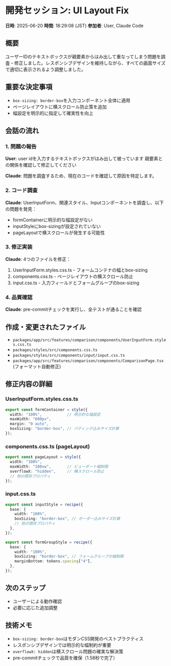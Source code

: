 # 開発セッション: UI Layout Fix

**日時**: 2025-06-20
**時間**: 18:29:08 (JST)
**参加者**: User, Claude Code

## 概要
ユーザーIDのテキストボックスが親要素からはみ出して重なってしまう問題を調査・修正しました。レスポンシブデザインを維持しながら、すべての画面サイズで適切に表示されるよう調整しました。

## 重要な決定事項
- `box-sizing: border-box`を入力コンポーネント全体に適用
- ページレイアウトに横スクロール防止策を追加
- 幅設定を明示的に指定して確実性を向上

## 会話の流れ

### 1. 問題の報告
**User**: user idを入力するテキストボックスがはみ出して被っています
親要素との関係を確認して修正してください

**Claude**: 問題を調査するため、現在のコードを確認して原因を特定します。

### 2. コード調査
**Claude**: UserInputForm、関連スタイル、Inputコンポーネントを調査し、以下の問題を発見：
- formContainerに明示的な幅設定がない
- inputStyleにbox-sizingが設定されていない
- pageLayoutで横スクロールが発生する可能性

### 3. 修正実装
**Claude**: 4つのファイルを修正：
1. UserInputForm.styles.css.ts - フォームコンテナの幅とbox-sizing
2. components.css.ts - ページレイアウトの横スクロール防止
3. input.css.ts - 入力フィールドとフォームグループのbox-sizing

### 4. 品質確認
**Claude**: pre-commitチェックを実行し、全テストが通ることを確認

## 作成・変更されたファイル
- `packages/app/src/features/comparison/components/UserInputForm.styles.css.ts`
- `packages/styles/src/components.css.ts`
- `packages/styles/src/components/input/input.css.ts`
- `packages/app/src/features/comparison/components/ComparisonPage.tsx` (フォーマット自動修正)

## 修正内容の詳細

### UserInputForm.styles.css.ts
```typescript
export const formContainer = style({
  width: "100%",           // 明示的な幅設定
  maxWidth: "600px",
  margin: "0 auto",
  boxSizing: "border-box", // パディング込みサイズ計算
});
```

### components.css.ts (pageLayout)
```typescript
export const pageLayout = style({
  width: "100%",
  maxWidth: "100vw",       // ビューポート幅制限
  overflowX: "hidden",     // 横スクロール防止
  // 他の既存プロパティ
});
```

### input.css.ts
```typescript
export const inputStyle = recipe({
  base: {
    width: "100%",
    boxSizing: "border-box", // ボーダー込みサイズ計算
    // 他の既存プロパティ
  },
});

export const formGroupStyle = recipe({
  base: {
    width: "100%",
    boxSizing: "border-box", // フォームグループの幅制御
    marginBottom: tokens.spacing["4"],
  },
});
```

## 次のステップ
- ユーザーによる動作確認
- 必要に応じた追加調整

## 技術メモ
- `box-sizing: border-box`はモダンCSS開発のベストプラクティス
- レスポンシブデザインでは明示的な幅制約が重要
- `overflowX: hidden`は横スクロール問題の確実な解決策
- pre-commitチェックで品質を確保（1.58秒で完了）